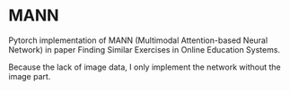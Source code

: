# MANN

Pytorch implementation of MANN (Multimodal Attention-based Neural Network) in paper Finding Similar Exercises in Online Education Systems.

Because the lack of image data, I only implement the network without the image part.